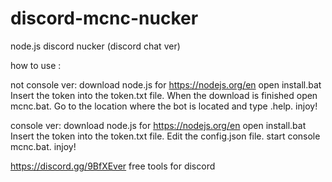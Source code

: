 # discord-mcnc-nucker
node.js discord nucker (discord chat ver)

how to use : 



not console ver:
download node.js for https://nodejs.org/en
open install.bat
Insert the token into the token.txt file.
When the download is finished open mcnc.bat.
Go to the location where the bot is located and type .help.
injoy!



console ver:
download node.js for https://nodejs.org/en
open install.bat
Insert the token into the token.txt file.
Edit the config.json file.
start console mcnc.bat.
injoy!

https://discord.gg/9BfXEver
free tools for discord
